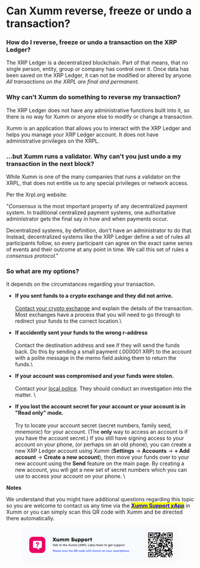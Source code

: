 # Can Xumm reverse, freeze or undo a transaction?

### **How do I reverse, freeze or undo a transaction on the XRP Ledger?**

The XRP Ledger is a decentralized blockchain. Part of that means, that no single person, entity, group or company has control over it.  Once data has been saved on the XRP Ledger, it can not be modified or altered by anyone. _All transactions on the XRPL are final and permanent._&#x20;

### **Why can't Xumm do something to reverse my transaction?**

The XRP Ledger does not have any administrative functions built into it, so there is no way for Xumm or anyone else to modify or change a transaction.

Xumm is an application that allows you to interact with the XRP Ledger and helps you manage your XRP Ledger account. It does not have administrative privileges on the XRPL.&#x20;

### **...but Xumm runs a validator. Why can't you just undo a my transaction in the next block?**

While Xumm is one of the many companies that runs a validator on the XRPL, that does not entitle us to any special privileges or network access.&#x20;

Per the Xrpl.org website:

"_Consensus_ is the most important property of any decentralized payment system. In traditional centralized payment systems, one authoritative administrator gets the final say in how and when payments occur.

Decentralized systems, by definition, don't have an administrator to do that. Instead, decentralized systems like the XRP Ledger define a set of rules all participants follow, so every participant can agree on the exact same series of events and their outcome at any point in time. We call this set of rules a _consensus protocol_."&#x20;

### **So what are my options?**

It depends on the circumstances regarding your transaction.

* **If you sent funds to a crypto exchange and they did not arrive.**\
  \
  [Contact your crypto exchange](deposit-to-exchange-didnt-arrive.md) and explain the details of the transaction. Most exchanges have a process that you will need to go through to redirect your funds to the correct location.\

* **If accidently sent your funds to the wrong r-address**\
  \
  Contact the destination address and see if they will send the funds back. Do this by sending a small payment (.000001 XRP) to the account with a polite message in the memo field asking them to return the funds.\

* **If your account was compromised and your funds were stolen.**\
  \
  Contact your [local police](../learning-more-about-xumm/ive-been-scammed.md). They should conduct an investigation into the matter. \

* **If you lost the account secret for your account or your account is in "Read only" mode.**\
  \
  Try to locate your account secret (secret numbers, family seed, mnemonic) for your account. (The **only** way to access an account is if you have the account secret.) If you still have signing access to your account on your phone, (or perhaps on an old phone), you can create a new XRP Ledger account using Xumm (**Settings** -> **Accounts** -> **+ Add account** -> **Create a new account**), then move your funds over to your new account using the **Send** feature on the main page. By creating a new account, you will get a new set of secret numbers which you can use to access your account on your phone. \


**Notes**

We understand that you might have additional questions regarding this topic so you are welcome to contact us any time via the [<mark style="color:blue;">**Xumm Support xApp**</mark>](https://xumm.app/detect/xapp:xumm.support?ref=helpcenter) in Xumm or you can simply scan this QR code with Xumm and be directed there automatically.

<figure><img src="../.gitbook/assets/Support banner Xumm.png" alt=""><figcaption></figcaption></figure>
